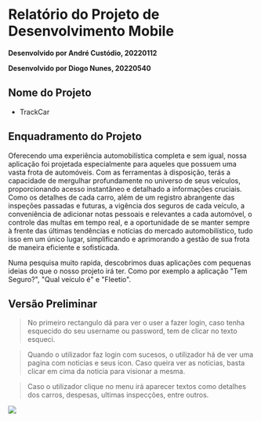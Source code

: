 # Relatório do Projeto de Desenvolvimento Mobile

**Desenvolvido por André Custódio, 20220112**

**Desenvolvido por Diogo Nunes, 20220540**





## Nome do Projeto
* TrackCar


## Enquadramento do Projeto
Oferecendo uma experiência automobilística completa e sem igual, nossa aplicação foi projetada especialmente para aqueles que possuem uma vasta frota de automóveis. Com as ferramentas à disposição, terás a capacidade de mergulhar profundamente no universo de seus veículos, proporcionando acesso instantâneo e detalhado a informações cruciais. Como os detalhes de cada carro, além de um registro abrangente das inspeções passadas e futuras, a vigência dos seguros de cada veículo, a conveniência de adicionar notas pessoais e relevantes a cada automóvel, o controle das multas em tempo real, e a oportunidade de se manter sempre à frente das últimas tendências e notícias do mercado automobilístico, tudo isso em um único lugar, simplificando e aprimorando a gestão de sua frota de maneira eficiente e sofisticada.

Numa pesquisa muito rapida, descobrimos duas aplicações com pequenas ideias do que o nosso projeto irá ter. Como por exemplo a aplicação "Tem Seguro?", "Qual veículo é" e "Fleetio".

## Versão Preliminar

> No primeiro rectangulo dá para ver o user a fazer login, caso tenha esquecido do seu username ou password, tem de clicar no texto esqueci.

> Quando o utilizador faz login com sucesos, o utilizador há de ver uma pagina com noticias e seus icon. Caso queira ver as noticias, basta clicar em cima da noticia para visionar a mesma.

> Caso o utilizador clique no menu irá aparecer textos como detalhes dos carros, despesas, ultimas inspecções, entre outros.

![](https://github.com/AndreZila01/Imagens/blob/main/Project%20Mobile/Esboco3.jpg)
